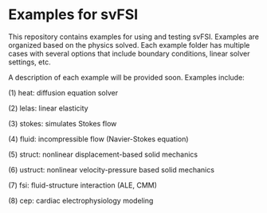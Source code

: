 
# **Examples for svFSI**

This repository contains examples for using and testing svFSI. Examples are organized based on the physics solved. Each example folder has multiple cases with several options that include boundary conditions, linear solver settings, etc.

A description of each example will be provided soon. Examples include:

(1) heat: diffusion equation solver

(2) lelas: linear elasticity

(3) stokes: simulates Stokes flow

(4) fluid: incompressible flow (Navier-Stokes equation)

(5) struct: nonlinear displacement-based solid mechanics

(6) ustruct: nonlinear velocity-pressure based solid mechanics

(7) fsi: fluid-structure interaction (ALE, CMM)

(8) cep: cardiac electrophysiology modeling


